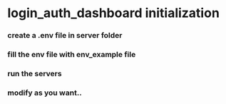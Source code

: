 # login_auth_dashboard initialization

### create a .env file in server folder
### fill the env file with env_example file
### run the servers
### modify as you want..
